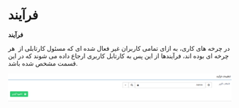 # فرآیند

**فرآیند**

در چرخه های کاری، به ازای تمامی کاربران غیر فعال شده ای که مسئول کارتابلی از  هر چرخه ای بوده اند، فرآیندها از این پس به کارتابل کاربری ارجاع داده می شوند که در این قسمت مشخص شده باشد.

![](Process/Process1.png)